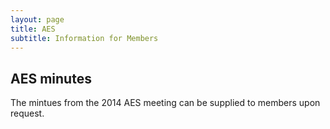 ```yaml
---
layout: page
title: AES
subtitle: Information for Members
---
```


## AES minutes

The mintues from the 2014 AES meeting can be supplied to members upon request.
